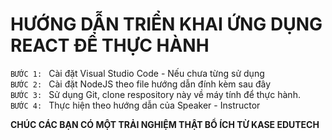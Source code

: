<h1><strong>HƯỚNG DẪN TRIỂN KHAI ỨNG DỤNG REACT ĐỂ THỰC HÀNH</strong></h1>

`BƯỚC 1: `
Cài đặt Visual Studio Code - Nếu chưa từng sử dụng
<br>
`BƯỚC 2: `
Cài đặt NodeJS theo file hướng dẫn đính kèm sau đây
<br>
`BƯỚC 3: `
Sử dụng Git, clone respository này về máy tính để thực hành.
<br>
`BƯỚC 4: `
Thực hiện theo hướng dẫn của Speaker - Instructor
<br>

<strong>CHÚC CÁC BẠN CÓ MỘT TRẢI NGHIỆM THẬT BỔ ÍCH TỪ KASE EDUTECH</strong>
